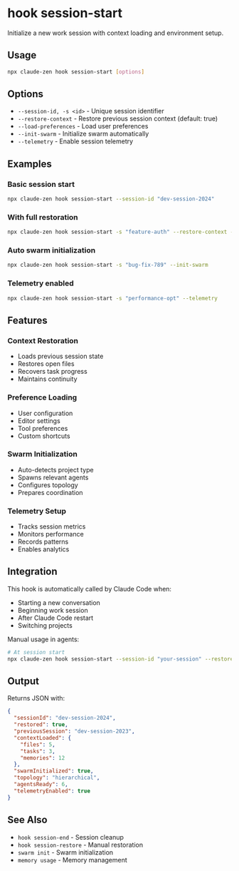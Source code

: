 # hook session-start

Initialize a new work session with context loading and environment setup.

## Usage

```bash
npx claude-zen hook session-start [options]
```

## Options

- `--session-id, -s <id>` - Unique session identifier
- `--restore-context` - Restore previous session context (default: true)
- `--load-preferences` - Load user preferences
- `--init-swarm` - Initialize swarm automatically
- `--telemetry` - Enable session telemetry

## Examples

### Basic session start

```bash
npx claude-zen hook session-start --session-id "dev-session-2024"
```

### With full restoration

```bash
npx claude-zen hook session-start -s "feature-auth" --restore-context --load-preferences
```

### Auto swarm initialization

```bash
npx claude-zen hook session-start -s "bug-fix-789" --init-swarm
```

### Telemetry enabled

```bash
npx claude-zen hook session-start -s "performance-opt" --telemetry
```

## Features

### Context Restoration

- Loads previous session state
- Restores open files
- Recovers task progress
- Maintains continuity

### Preference Loading

- User configuration
- Editor settings
- Tool preferences
- Custom shortcuts

### Swarm Initialization

- Auto-detects project type
- Spawns relevant agents
- Configures topology
- Prepares coordination

### Telemetry Setup

- Tracks session metrics
- Monitors performance
- Records patterns
- Enables analytics

## Integration

This hook is automatically called by Claude Code when:

- Starting a new conversation
- Beginning work session
- After Claude Code restart
- Switching projects

Manual usage in agents:

```bash
# At session start
npx claude-zen hook session-start --session-id "your-session" --restore-context
```

## Output

Returns JSON with:

```json
{
  "sessionId": "dev-session-2024",
  "restored": true,
  "previousSession": "dev-session-2023",
  "contextLoaded": {
    "files": 5,
    "tasks": 3,
    "memories": 12
  },
  "swarmInitialized": true,
  "topology": "hierarchical",
  "agentsReady": 6,
  "telemetryEnabled": true
}
```

## See Also

- `hook session-end` - Session cleanup
- `hook session-restore` - Manual restoration
- `swarm init` - Swarm initialization
- `memory usage` - Memory management
